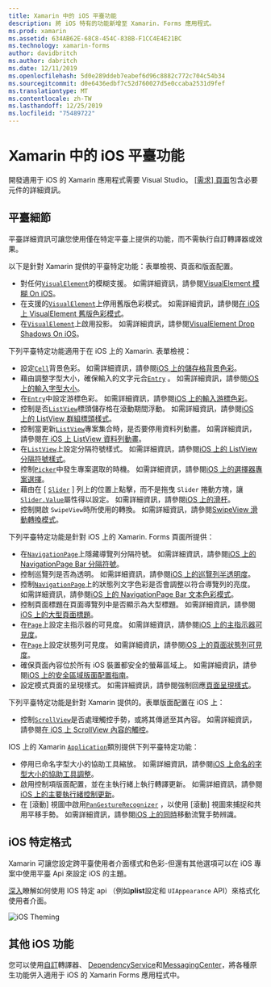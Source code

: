 ```yaml
---
title: Xamarin 中的 iOS 平臺功能
description: 將 iOS 特有的功能新增至 Xamarin. Forms 應用程式。
ms.prod: xamarin
ms.assetid: 634AB62E-68C8-454C-838B-F1CC4E4E21BC
ms.technology: xamarin-forms
author: davidbritch
ms.author: dabritch
ms.date: 12/11/2019
ms.openlocfilehash: 5d0e289ddeb7eabef6d96c8882c772c704c54b34
ms.sourcegitcommit: d0e6436edbf7c52d760027d5e0ccaba2531d9fef
ms.translationtype: MT
ms.contentlocale: zh-TW
ms.lasthandoff: 12/25/2019
ms.locfileid: "75489722"
---
```

# <a name="ios-platform-features-in-xamarinforms"></a>Xamarin 中的 iOS 平臺功能

開發適用于 iOS 的 Xamarin 應用程式需要 Visual Studio。 [[需求] 頁面](~/get-started/requirements.md)包含必要元件的詳細資訊。

## <a name="platform-specifics"></a>平臺細節

平臺詳細資訊可讓您使用僅在特定平臺上提供的功能，而不需執行自訂轉譯器或效果。

以下是針對 Xamarin 提供的平臺特定功能：表單檢視、頁面和版面配置。

- 對任何[`VisualElement`](xref:Xamarin.Forms.VisualElement)的模糊支援。 如需詳細資訊，請參閱[VisualElement 模糊 On iOS](visualelement-blur.md)。
- 在支援的[`VisualElement`](xref:Xamarin.Forms.VisualElement)上停用舊版色彩模式。 如需詳細資訊，請參閱[在 iOS 上 VisualElement 舊版色彩模式](legacy-color-mode.md)。
- 在[`VisualElement`](xref:Xamarin.Forms.VisualElement)上啟用投影。 如需詳細資訊，請參閱[VisualElement Drop Shadows On iOS](visualelement-drop-shadow.md)。

下列平臺特定功能適用于在 iOS 上的 Xamarin. 表單檢視：

- 設定[`Cell`](xref:Xamarin.Forms.Cell)背景色彩。 如需詳細資訊，請參閱[iOS 上的儲存格背景色彩](cell-background-color.md)。
- 藉由調整字型大小，確保輸入的文字元合[`Entry`](xref:Xamarin.Forms.Entry) 。 如需詳細資訊，請參閱[iOS 上的輸入字型大小](entry-font-size.md)。
- 在[`Entry`](xref:Xamarin.Forms.Entry)中設定游標色彩。 如需詳細資訊，請參閱[iOS 上的輸入游標色彩](entry-cursor-color.md)。
- 控制是否[`ListView`](xref:Xamarin.Forms.ListView)標頭儲存格在滾動期間浮動。 如需詳細資訊，請參閱[iOS 上的 ListView 群組標頭樣式](listview-group-header-style.md)。
- 控制當更新[`ListView`](xref:Xamarin.Forms.ListView)專案集合時，是否要停用資料列動畫。 如需詳細資訊，請參閱[在 iOS 上 ListView 資料列動畫](listview-row-animations.md)。
- 在[`ListView`](xref:Xamarin.Forms.ListView)上設定分隔符號樣式。 如需詳細資訊，請參閱[iOS 上的 ListView 分隔符號樣式](listview-separator-style.md)。
- 控制[`Picker`](xref:Xamarin.Forms.Picker)中發生專案選取的時機。 如需詳細資訊，請參閱[iOS 上的選擇器專案選擇](picker-selection.md)。
- 藉由在 [ [`Slider`](xref:Xamarin.Forms.Slider) ] 列上的位置上點擊，而不是拖曳 `Slider` 捲動方塊，讓[`Slider.Value`](xref:Xamarin.Forms.Slider.Value)屬性得以設定。 如需詳細資訊，請參閱[iOS 上的滑杆](slider-thumb.md)。
- 控制開啟 `SwipeView`時所使用的轉換。 如需詳細資訊，請參閱[SwipeView 滑動轉換模式](swipeview-swipetransitionmode.md)。

下列平臺特定功能是針對 iOS 上的 Xamarin. Forms 頁面所提供：

- 在[`NavigationPage`](xref:Xamarin.Forms.NavigationPage)上隱藏導覽列分隔符號。 如需詳細資訊，請參閱[iOS 上的 NavigationPage Bar 分隔符號](navigation-bar-separator.md)。
- 控制巡覽列是否為透明。 如需詳細資訊，請參閱[iOS 上的巡覽列半透明度](navigation-bar-translucent.md)。
- 控制[`NavigationPage`](xref:Xamarin.Forms.NavigationPage)上的狀態列文字色彩是否會調整以符合導覽列的亮度。 如需詳細資訊，請參閱[iOS 上的 NavigationPage Bar 文本色彩模式](status-bar-text-color.md)。
- 控制頁面標題在頁面導覽列中是否顯示為大型標題。 如需詳細資訊，請參閱[iOS 上的大型頁面標題](page-large-title.md)。
- 在[`Page`](xref:Xamarin.Forms.Page)上設定主指示器的可見度。 如需詳細資訊，請參閱[iOS 上的主指示器可見度](page-home-indicator.md)。
- 在[`Page`](xref:Xamarin.Forms.Page)上設定狀態列可見度。 如需詳細資訊，請參閱[iOS 上的頁面狀態列可見度](page-status-bar-visibility.md)。
- 確保頁面內容位於所有 iOS 裝置都安全的螢幕區域上。 如需詳細資訊，請參閱[iOS 上的安全區域版面配置指南](page-safe-area-layout.md)。
- 設定模式頁面的呈現樣式。 如需詳細資訊，請參閱強制回應[頁面呈現樣式](page-presentation-style.md)。

下列平臺特定功能是針對 Xamarin 提供的。表單版面配置在 iOS 上：

- 控制[`ScrollView`](xref:Xamarin.Forms.ScrollView)是否處理觸控手勢，或將其傳遞至其內容。 如需詳細資訊，請參閱[在 iOS 上 ScrollView 內容的觸控](scrollview-content-touches.md)。

IOS 上的 Xamarin [`Application`](xref:Xamarin.Forms.Application)類別提供下列平臺特定功能：

- 停用已命名字型大小的協助工具縮放。 如需詳細資訊，請參閱[iOS 上命名的字型大小的協助工具調整](named-font-size-scaling.md)。
- 啟用控制項版面配置，並在主執行緒上執行轉譯更新。 如需詳細資訊，請參閱[iOS 上的主要執行緒控制更新](main-thread-updates-ui.md)。
- 在 [滾動] 視圖中啟用[`PanGestureRecognizer`](xref:Xamarin.Forms.PanGestureRecognizer) ，以使用 [滾動] 視圖來捕捉和共用平移手勢。 如需詳細資訊，請參閱[iOS 上的同時](application-pan-gesture.md)移動流覽手勢辨識。

## <a name="ios-specific-formatting"></a>iOS 特定格式

Xamarin 可讓您設定跨平臺使用者介面樣式和色彩-但還有其他選項可以在 iOS 專案中使用平臺 Api 來設定 iOS 的主題。

[深入](formatting.md)瞭解如何使用 IOS 特定 api （例如**plist**設定和 `UIAppearance` API）來格式化使用者介面。

![](images/status-white-sml.png "iOS Theming")

## <a name="other-ios-features"></a>其他 iOS 功能

您可以使用[自訂](~/xamarin-forms/app-fundamentals/custom-renderer/index.md)轉譯器、 [DependencyService](~/xamarin-forms/app-fundamentals/dependency-service/index.md)和[MessagingCenter](~/xamarin-forms/app-fundamentals/messaging-center.md)，將各種原生功能併入適用于 iOS 的 Xamarin Forms 應用程式中。
